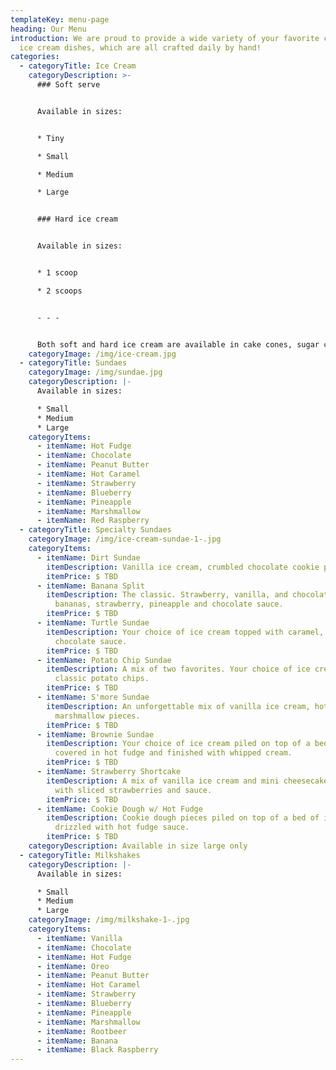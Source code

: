 ```yaml
---
templateKey: menu-page
heading: Our Menu
introduction: We are proud to provide a wide variety of your favorite classic
  ice cream dishes, which are all crafted daily by hand!
categories:
  - categoryTitle: Ice Cream
    categoryDescription: >-
      ### Soft serve


      Available in sizes:


      * Tiny

      * Small

      * Medium

      * Large


      ### Hard ice cream


      Available in sizes:


      * 1 scoop

      * 2 scoops


      - - -


      Both soft and hard ice cream are available in cake cones, sugar cones, and waffle cones!
    categoryImage: /img/ice-cream.jpg
  - categoryTitle: Sundaes
    categoryImage: /img/sundae.jpg
    categoryDescription: |-
      Available in sizes:

      * Small
      * Medium
      * Large
    categoryItems:
      - itemName: Hot Fudge
      - itemName: Chocolate
      - itemName: Peanut Butter
      - itemName: Hot Caramel
      - itemName: Strawberry
      - itemName: Blueberry
      - itemName: Pineapple
      - itemName: Marshmallow
      - itemName: Red Raspberry
  - categoryTitle: Specialty Sundaes
    categoryImage: /img/ice-cream-sundae-1-.jpg
    categoryItems:
      - itemName: Dirt Sundae
        itemDescription: Vanilla ice cream, crumbled chocolate cookie pieces, and gummy worms
        itemPrice: $ TBD
      - itemName: Banana Split
        itemDescription: The classic. Strawberry, vanilla, and chocolate ice cream with
          bananas, strawberry, pineapple and chocolate sauce.
        itemPrice: $ TBD
      - itemName: Turtle Sundae
        itemDescription: Your choice of ice cream topped with caramel, pecans, and
          chocolate sauce.
        itemPrice: $ TBD
      - itemName: Potato Chip Sundae
        itemDescription: A mix of two favorites. Your choice of ice cream with crushed
          classic potato chips.
        itemPrice: $ TBD
      - itemName: S'more Sundae
        itemDescription: An unforgettable mix of vanilla ice cream, hot fudge, and mini
          marshmallow pieces.
        itemPrice: $ TBD
      - itemName: Brownie Sundae
        itemDescription: Your choice of ice cream piled on top of a bed of brownies,
          covered in hot fudge and finished with whipped cream.
        itemPrice: $ TBD
      - itemName: Strawberry Shortcake
        itemDescription: A mix of vanilla ice cream and mini cheesecake pieces topped
          with sliced strawberries and sauce.
        itemPrice: $ TBD
      - itemName: Cookie Dough w/ Hot Fudge
        itemDescription: Cookie dough pieces piled on top of a bed of ice cream and
          drizzled with hot fudge sauce.
        itemPrice: $ TBD
    categoryDescription: Available in size large only
  - categoryTitle: Milkshakes
    categoryDescription: |-
      Available in sizes:

      * Small
      * Medium
      * Large
    categoryImage: /img/milkshake-1-.jpg
    categoryItems:
      - itemName: Vanilla
      - itemName: Chocolate
      - itemName: Hot Fudge
      - itemName: Oreo
      - itemName: Peanut Butter
      - itemName: Hot Caramel
      - itemName: Strawberry
      - itemName: Blueberry
      - itemName: Pineapple
      - itemName: Marshmallow
      - itemName: Rootbeer
      - itemName: Banana
      - itemName: Black Raspberry
---
```

